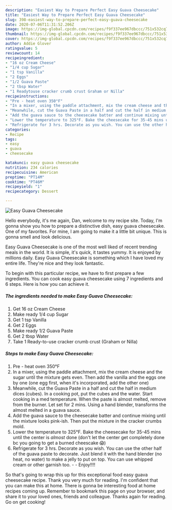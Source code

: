 ```yaml
---
description: "Easiest Way to Prepare Perfect Easy Guava Cheesecake"
title: "Easiest Way to Prepare Perfect Easy Guava Cheesecake"
slug: 398-easiest-way-to-prepare-perfect-easy-guava-cheesecake
date: 2020-07-06T11:31:52.206Z
image: https://img-global.cpcdn.com/recipes/f9f337ee967dbccc/751x532cq70/easy-guava-cheesecake-recipe-main-photo.jpg
thumbnail: https://img-global.cpcdn.com/recipes/f9f337ee967dbccc/751x532cq70/easy-guava-cheesecake-recipe-main-photo.jpg
cover: https://img-global.cpcdn.com/recipes/f9f337ee967dbccc/751x532cq70/easy-guava-cheesecake-recipe-main-photo.jpg
author: Addie Glover
ratingvalue: 5
reviewcount: 14
recipeingredient:
- "16 oz Cream Cheese"
- "1/4 cup Sugar"
- "1 tsp Vanilla"
- "2 Eggs"
- "1/2 Guava Paste"
- "2 tbsp Water"
- "1 Readytouse cracker crumb crust Graham or Nilla"
recipeinstructions:
- "Pre - heat oven 350°F"
- "In a mixer, using the paddle attachment, mix the cream cheese and the sugar until the mixture gets even. Then add the vanilla and the eggs one by one (one egg first, when it&#39;s incorporated, add the other one)"
- "Meanwhile, cut the Guava Paste in a half and cut the half in medium dices (cubes). In a cooking pot, put the cubes and the water. Start cooking in a med temperature. When the paste is almost melted, remove from the burner. Let set for 2 mins. Using a hand blender, transforms the almost melted in a guava sauce."
- "Add the guava sauce to the cheesecake batter and continue mixing until the mixture looks pink-ish. Then put the mixture in the cracker crumbs mold."
- "Lower the temperature to 325°F. Bake the cheesecake for 35-45 mins until the center is *almost* done (don&#39;t let the center get completely done bc you going to get a burned cheescake 😱)"
- "Refrigerate for 3 hrs. Decorate as you wish. You can use the other half of the guava paste to decorate. Just blend it with the hand blender (no heat, no water) to make a jelly to put on top. You can use whipped cream or other garnish too.   Enjoy!!!!"
categories:
- Recipe
tags:
- easy
- guava
- cheesecake

katakunci: easy guava cheesecake 
nutrition: 234 calories
recipecuisine: American
preptime: "PT14M"
cooktime: "PT46M"
recipeyield: "1"
recipecategory: Dessert

---
```



![Easy Guava Cheesecake](https://img-global.cpcdn.com/recipes/f9f337ee967dbccc/751x532cq70/easy-guava-cheesecake-recipe-main-photo.jpg)

Hello everybody, it's me again, Dan, welcome to my recipe site. Today, I'm gonna show you how to prepare a distinctive dish, easy guava cheesecake. One of my favorites. For mine, I am going to make it a little bit unique. This is gonna smell and look delicious.



Easy Guava Cheesecake is one of the most well liked of recent trending meals in the world. It is simple, it's quick, it tastes yummy. It is enjoyed by millions daily. Easy Guava Cheesecake is something which I have loved my entire life. They're nice and they look fantastic.


To begin with this particular recipe, we have to first prepare a few ingredients. You can cook easy guava cheesecake using 7 ingredients and 6 steps. Here is how you can achieve it.

<!--inarticleads1-->

##### The ingredients needed to make Easy Guava Cheesecake:

1. Get 16 oz Cream Cheese
1. Make ready 1/4 cup Sugar
1. Get 1 tsp Vanilla
1. Get 2 Eggs
1. Make ready 1/2 Guava Paste
1. Get 2 tbsp Water
1. Take 1 Ready-to-use cracker crumb crust (Graham or Nilla)




<!--inarticleads2-->

##### Steps to make Easy Guava Cheesecake:

1. Pre - heat oven 350°F
1. In a mixer, using the paddle attachment, mix the cream cheese and the sugar until the mixture gets even. Then add the vanilla and the eggs one by one (one egg first, when it&#39;s incorporated, add the other one)
1. Meanwhile, cut the Guava Paste in a half and cut the half in medium dices (cubes). In a cooking pot, put the cubes and the water. Start cooking in a med temperature. When the paste is almost melted, remove from the burner. Let set for 2 mins. Using a hand blender, transforms the almost melted in a guava sauce.
1. Add the guava sauce to the cheesecake batter and continue mixing until the mixture looks pink-ish. Then put the mixture in the cracker crumbs mold.
1. Lower the temperature to 325°F. Bake the cheesecake for 35-45 mins until the center is *almost* done (don&#39;t let the center get completely done bc you going to get a burned cheescake 😱)
1. Refrigerate for 3 hrs. Decorate as you wish. You can use the other half of the guava paste to decorate. Just blend it with the hand blender (no heat, no water) to make a jelly to put on top. You can use whipped cream or other garnish too.  -  - Enjoy!!!!




So that's going to wrap this up for this exceptional food easy guava cheesecake recipe. Thank you very much for reading. I'm confident that you can make this at home. There is gonna be interesting food at home recipes coming up. Remember to bookmark this page on your browser, and share it to your loved ones, friends and colleague. Thanks again for reading. Go on get cooking!
